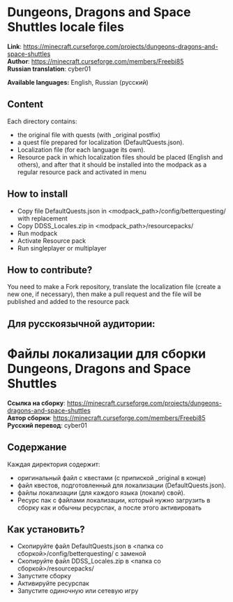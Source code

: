 # Dungeons, Dragons and Space Shuttles locale files

**Link**: https://minecraft.curseforge.com/projects/dungeons-dragons-and-space-shuttles  
**Author**: https://minecraft.curseforge.com/members/Freebi85  
**Russian translation**: cyber01  

**Available languages:** English, Russian (русский)

## Content
Еach directory contains:

 - the original file with quests (with _original postfix)
 - a quest file prepared for localization (DefaultQuests.json).
 - Localization file (for each language its own).
 - Resource pack in which localization files should be placed (English and others), and after that it should be installed into the modpack as a regular resource pack and activated in menu

## How to install

 - Copy file DefaultQuests.json in <modpack_path>/config/betterquesting/ with replacement
 - Copy DDSS_Locales.zip in <modpack_path>/resourcepacks/
 - Run modpack
 - Activate Resource pack
 - Run singleplayer or multiplayer

## How to contribute?

You need to make a Fork repository, translate the localization file (create a new one, if necessary), then make a pull request and the file will be published and added to the resource pack


## Для русскоязычной аудитории:
# Файлы локализации для сборки Dungeons, Dragons and Space Shuttles

**Ссылка на сборку**: https://minecraft.curseforge.com/projects/dungeons-dragons-and-space-shuttles  
**Автор сборки**: https://minecraft.curseforge.com/members/Freebi85  
**Русский перевод**: cyber01  

## Содержание
Каждая директория содержит:

 - оригинальный файл с квестами (с припиской _original в конце)
 - файл квестов, подготовленный для локализации (DefaultQuests.json).
 - файлы локализации (для каждого языка (локали) свой).
 - Ресурс пак с файлами локализации, который нужно загрузить в сборку как и обычны ресурспак, а после этого активировать

## Как установить?

 - Скопируйте файл DefaultQuests.json в <папка со сборкой>/config/betterquesting/ с заменой
 - Скопируйте файл DDSS_Locales.zip в <папка со сборкой>/resourcepacks/
 - Запустите сборку
 - Активируйте ресурспак
 - Запустите одиночную или сетевую игру